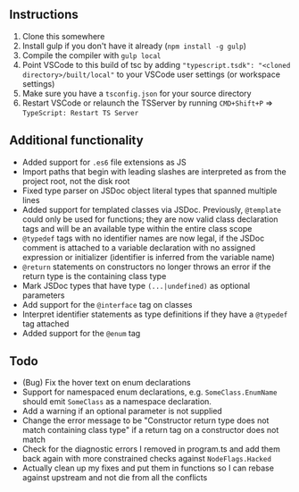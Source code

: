 ## Instructions
1. Clone this somewhere
2. Install gulp if you don't have it already (`npm install -g gulp`)
3. Compile the compiler with `gulp local`
4. Point VSCode to this build of tsc by adding `"typescript.tsdk": "<cloned directory>/built/local"` to your VSCode user settings (or workspace settings)
5. Make sure you have a `tsconfig.json` for your source directory
6. Restart VSCode or relaunch the TSServer by running `CMD+Shift+P` => `TypeScript: Restart TS Server`

## Additional functionality
 - Added support for `.es6` file extensions as JS
 - Import paths that begin with leading slashes are interpreted as from the project root, not the disk root
 - Fixed type parser on JSDoc object literal types that spanned multiple lines
 - Added support for templated classes via JSDoc. Previously, `@template` could only be used for functions; they are now valid class declaration tags and will be an available type within the entire class scope
 - `@typedef` tags with no identifier names are now legal, if the JSDoc comment is attached to a variable declaration with no assigned expression or initializer (identifier is inferred from the variable name)
 - `@return` statements on constructors no longer throws an error if the return type is the containing class type 
 - Mark JSDoc types that have type `(...|undefined)` as optional parameters
 - Add support for the `@interface` tag on classes
 - Interpret identifier statements as type definitions if they have a `@typedef` tag attached
 - Added support for the `@enum` tag
  
## Todo

 - (Bug) Fix the hover text on enum declarations
 - Support for namespaced enum declarations, e.g. `SomeClass.EnumName` should emit `SomeClass` as a namespace declaration.
 - Add a warning if an optional parameter is not supplied
 - Change the error message to be "Constructor return type does not match containing class type" if a return tag on a constructor does not match
 - Check for the diagnostic errors I removed in program.ts and add them back again with more constrained checks against `NodeFlags.Hacked`
 - Actually clean up my fixes and put them in functions so I can rebase against upstream and not die from all the conflicts
